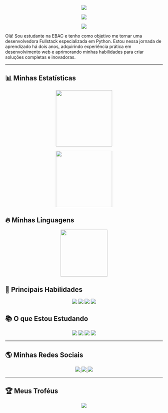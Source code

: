 <p align="center">
  <img src="https://readme-typing-svg.herokuapp.com?font=Fira+Code&size=35&duration=5000&pause=1000&color=FF00FF&center=true&vCenter=true&width=900&lines=Olá!+Eu+sou+a+Suellen+Santana!">
</p>

<p align="center">
  <img src="https://readme-typing-svg.herokuapp.com?font=Fira+Code&size=30&duration=5000&pause=1000&color=FF00FF&center=true&vCenter=true&width=1200&lines=🔭+Formada+em+Desenvolvimento+de+Sistemas+e+Gestão+de+TI">
</p>

<p align="center">
  <img src="https://readme-typing-svg.herokuapp.com?font=Fira+Code&size=30&duration=5000&pause=1000&color=FF00FF&center=true&vCenter=true&width=1200&lines=🔭+Futura+fullstack+Python">
</p>




Olá! Sou estudante na EBAC e tenho como objetivo me tornar uma desenvolvedora Fullstack especializada em Python. Estou nessa jornada de aprendizado há dois anos, adquirindo experiência prática em desenvolvimento web e aprimorando minhas habilidades para criar soluções completas e inovadoras.



---

## 📊 Minhas Estatísticas  

<p align="center">
  <img height="180em" src="https://github-readme-stats.vercel.app/api?username=SuellenSantana18&show_icons=true&theme=radical&include_all_commits=true&count_private=true"/>
</p>

<p align="center">
  <img height="180em" src="https://github-readme-streak-stats.herokuapp.com/?user=SuellenSantana18&theme=radical"/>
</p>

## 🔥 Minhas Linguagens

<p align="center">
  <img height="150em" src="https://github-readme-stats.vercel.app/api/top-langs/?username=SuellenSantana18&layout=compact&langs_count=6&theme=radical"/>
</p>


## 🚀 Principais Habilidades

<p align="center">
  <img src="https://img.shields.io/badge/JavaScript-323330?style=for-the-badge&logo=javascript&logoColor=F7DF1E"/>
  <img src="https://img.shields.io/badge/jQuery-0769AD?style=for-the-badge&logo=jquery&logoColor=white"/>
  <img src="https://img.shields.io/badge/CSS3-1572B6?style=for-the-badge&logo=css3&logoColor=white"/>
  <img src="https://img.shields.io/badge/Bootstrap-563D7C?style=for-the-badge&logo=bootstrap&logoColor=white"/>
</p>

## 📚 O que Estou Estudando

<p align="center">
  <img src="https://img.shields.io/badge/Python-3776AB?style=for-the-badge&logo=python&logoColor=white"/>
  <img src="https://img.shields.io/badge/PHP-777BB4?style=for-the-badge&logo=php&logoColor=white"/>
  <img src="https://img.shields.io/badge/SQL-4479A1?style=for-the-badge&logo=sql&logoColor=white"/>
  <img src="https://img.shields.io/badge/React-61DAFB?style=for-the-badge&logo=react&logoColor=black"/>
</p>

---

## 🌎 Minhas Redes Sociais  

<p align="center">
  <a href="https://github.com/SuellenSantana18">
    <img src="https://img.shields.io/badge/GitHub-171515?style=for-the-badge&logo=github&logoColor=white"/>
  </a>
  <a href="https://www.linkedin.com/in/suellen-santana">
    <img src="https://img.shields.io/badge/LinkedIn-0077B5?style=for-the-badge&logo=linkedin&logoColor=white"/>
  </a>
  <a href="https://twitter.com/seu-twitter">
    <img src="https://img.shields.io/badge/Twitter-1DA1F2?style=for-the-badge&logo=twitter&logoColor=white"/>
  </a>
</p>

---

## 🏆 Meus Troféus  

<p align="center">
  <img src="https://github-profile-trophy.vercel.app/?username=SuellenSantana18&theme=tokyonight&margin-w=10&row=1&column=6"/>
</p>
